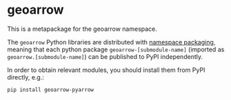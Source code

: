 # geoarrow

This is a metapackage for the geoarrow namespace.

The `geoarrow` Python libraries are distributed with [namespace packaging](https://packaging.python.org/en/latest/guides/packaging-namespace-packages/), meaning that each python package `geoarrow-[submodule-name]` (imported as `geoarrow.[submodule-name]`) can be published to PyPI independently.

In order to obtain relevant modules, you should install them from PyPI directly, e.g.:

```
pip install geoarrow-pyarrow
```
